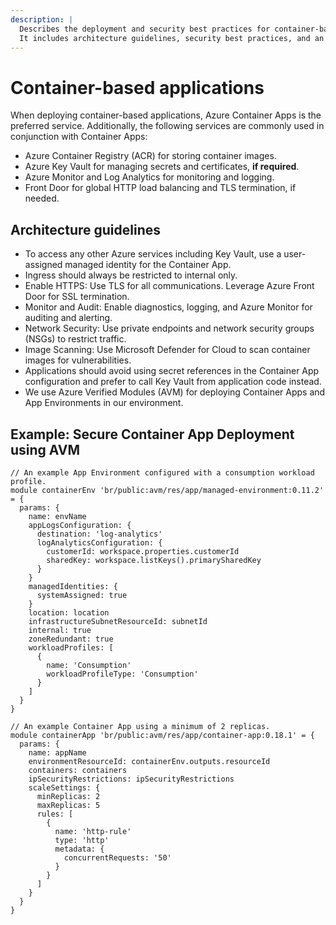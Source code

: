 ```yaml
---
description: |
  Describes the deployment and security best practices for container-based applications using Azure Container Apps.
  It includes architecture guidelines, security best practices, and an example Bicep template.
---
```


# Container-based applications

When deploying container-based applications, Azure Container Apps is the preferred service.
Additionally, the following services are commonly used in conjunction with Container Apps:

- Azure Container Registry (ACR) for storing container images.
- Azure Key Vault for managing secrets and certificates, **if required**.
- Azure Monitor and Log Analytics for monitoring and logging.
- Front Door for global HTTP load balancing and TLS termination, if needed.

## Architecture guidelines

- To access any other Azure services including Key Vault, use a user-assigned managed identity for the Container App.
- Ingress should always be restricted to internal only.
- Enable HTTPS: Use TLS for all communications. Leverage Azure Front Door for SSL termination.
- Monitor and Audit: Enable diagnostics, logging, and Azure Monitor for auditing and alerting.
- Network Security: Use private endpoints and network security groups (NSGs) to restrict traffic.
- Image Scanning: Use Microsoft Defender for Cloud to scan container images for vulnerabilities.
- Applications should avoid using secret references in the Container App configuration and prefer to call Key Vault from application code instead.
- We use Azure Verified Modules (AVM) for deploying Container Apps and App Environments in our environment.

## Example: Secure Container App Deployment using AVM

```bicep
// An example App Environment configured with a consumption workload profile.
module containerEnv 'br/public:avm/res/app/managed-environment:0.11.2' = {
  params: {
    name: envName
    appLogsConfiguration: {
      destination: 'log-analytics'
      logAnalyticsConfiguration: {
        customerId: workspace.properties.customerId
        sharedKey: workspace.listKeys().primarySharedKey
      }
    }
    managedIdentities: {
      systemAssigned: true
    }
    location: location
    infrastructureSubnetResourceId: subnetId
    internal: true
    zoneRedundant: true
    workloadProfiles: [
      {
        name: 'Consumption'
        workloadProfileType: 'Consumption'
      }
    ]
  }
}

// An example Container App using a minimum of 2 replicas.
module containerApp 'br/public:avm/res/app/container-app:0.18.1' = {
  params: {
    name: appName
    environmentResourceId: containerEnv.outputs.resourceId
    containers: containers
    ipSecurityRestrictions: ipSecurityRestrictions
    scaleSettings: {
      minReplicas: 2
      maxReplicas: 5
      rules: [
        {
          name: 'http-rule'
          type: 'http'
          metadata: {
            concurrentRequests: '50'
          }
        }
      ]
    }
  }
}
```
